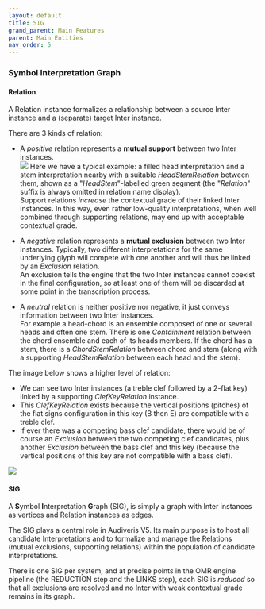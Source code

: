```yaml
---
layout: default
title: SIG
grand_parent: Main Features
parent: Main Entities
nav_order: 5
---
```

### Symbol Interpretation Graph

#### Relation

A Relation instance formalizes a relationship between a source Inter instance and a (separate)
target Inter instance.

There are 3 kinds of relation:

* A _positive_ relation represents a **mutual support** between two Inter instances.  
![](../assets/images/head_stem.png)
Here we have a typical example: a filled head interpretation and a stem interpretation nearby with a
suitable _HeadStemRelation_ between them, shown as a "_HeadStem_"-labelled green segment
(the "_Relation_" suffix is always omitted in relation name display).  
Support relations _increase_ the contextual grade of their linked Inter instances.
In this way, even rather low-quality interpretations, when well combined through supporting relations,
may end up with acceptable contextual grade.

* A _negative_ relation represents a **mutual exclusion** between two Inter instances.
Typically, two different interpretations for the same underlying glyph will compete with one another
and will thus be linked by an _Exclusion_ relation.  
An exclusion tells the engine that the two Inter instances cannot coexist in the final configuration,
so at least one of them will be discarded at some point in the transcription process.

* A _neutral_ relation is neither positive nor negative, it just conveys information between two
Inter instances.  
For example a head-chord is an ensemble composed of one or several heads and often one stem.
There is one _Containment_ relation between the chord ensemble and each of its heads members.
If the chord has a stem, there is a _ChordStemRelation_ between chord and stem
(along with a supporting _HeadStemRelation_ between each head and the stem).

The image below shows a higher level of relation:
* We can see two Inter instances (a treble clef followed by a 2-flat key) linked by a supporting
_ClefKeyRelation_ instance.  
* This _ClefKeyRelation_ exists because the vertical positions (pitches) of the flat signs
configuration in this key (B then E) are compatible with a treble clef.
* If ever there was a competing bass clef candidate, there would be of course an _Exclusion_
between the two competing clef candidates, plus another _Exclusion_ between the bass
clef and this key (because the vertical positions of this key are not compatible with a bass clef).

![](../assets/images/clef_key.png)

#### SIG

A **S**ymbol **I**nterpretation **G**raph (SIG), is simply a graph with Inter instances as vertices
and Relation instances as edges.

The SIG plays a central role in Audiveris V5.
Its main purpose is to host all candidate Interpretations and to formalize and manage the Relations
(mutual exclusions, supporting relations) within the population of candidate interpretations.

There is one SIG per system, and at precise points in the OMR engine pipeline (the REDUCTION step and
the LINKS step), each SIG is _reduced_ so that all exclusions are resolved and no Inter with weak
contextual grade remains in its graph.
